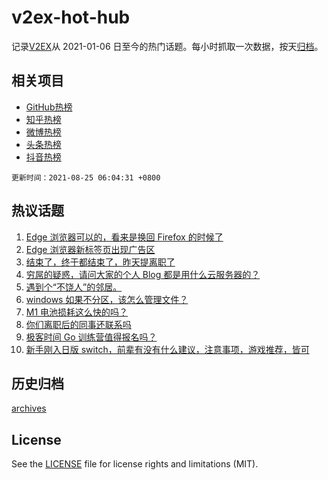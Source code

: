 # v2ex-hot-hub

 记录[V2EX](https://www.v2ex.com/)从 2021-01-06 日至今的热门话题。每小时抓取一次数据，按天[归档](archives)。
 
 ## 相关项目

- [GitHub热榜](https://github.com/snaildev/github-hot-hub)
- [知乎热榜](https://github.com/snaildev/zhihu-hot-hub)
- [微博热榜](https://github.com/snaildev/weibo-hot-hub)
- [头条热榜](https://github.com/snaildev/toutiao-hot-hub)
- [抖音热榜](https://github.com/snaildev/douyin-hot-hub)


 `更新时间：2021-08-25 06:04:31 +0800`

## 热议话题

1. [Edge 浏览器可以的，看来是换回 Firefox 的时候了](https://www.v2ex.com/t/797673)
1. [Edge 浏览器新标签页出现广告区](https://www.v2ex.com/t/797669)
1. [结束了，终于都结束了，昨天提离职了](https://www.v2ex.com/t/797606)
1. [穷屌的疑惑，请问大家的个人 Blog 都是用什么云服务器的？](https://www.v2ex.com/t/797649)
1. [遇到个“不饶人”的邻居。](https://www.v2ex.com/t/797681)
1. [windows 如果不分区，该怎么管理文件？](https://www.v2ex.com/t/797639)
1. [M1 电池损耗这么快的吗？](https://www.v2ex.com/t/797709)
1. [你们离职后的同事还联系吗](https://www.v2ex.com/t/797597)
1. [极客时间 Go 训练营值得报名吗？](https://www.v2ex.com/t/797718)
1. [新手刚入日版 switch，前辈有没有什么建议，注意事项，游戏推荐，皆可](https://www.v2ex.com/t/797734)

## 历史归档

[archives](archives)

## License

See the [LICENSE](LICENSE) file for license rights and limitations (MIT).
